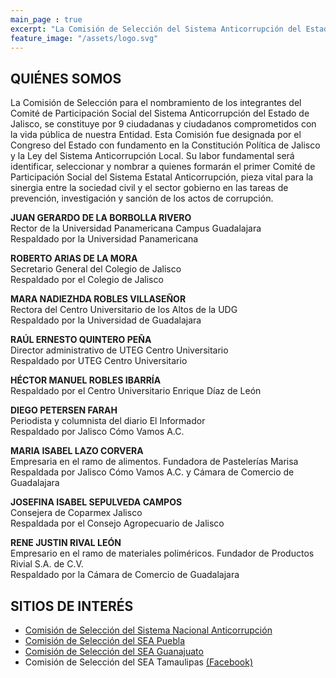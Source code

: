 ```yaml
---
main_page : true
excerpt: "La Comisión de Selección del Sistema Anticorrupción del Estado de Jalisco es..."
feature_image: "/assets/logo.svg"
---
```


## QUIÉNES SOMOS  

La Comisión de Selección para el nombramiento de los integrantes del Comité de Participación Social del Sistema Anticorrupción del Estado de Jalisco, se constituye por 9 ciudadanas y ciudadanos comprometidos con la vida pública de nuestra Entidad. Esta Comisión fue designada por el Congreso del Estado con fundamento en la Constitución Política de Jalisco y la Ley del Sistema Anticorrupción Local. Su labor fundamental será identificar, seleccionar y nombrar a quienes formarán el primer Comité de Participación Social del Sistema Estatal Anticorrupción, pieza vital para la sinergia entre la sociedad civil y el sector gobierno en las tareas de prevención, investigación y sanción de los actos de corrupción.  


<b>JUAN GERARDO DE LA BORBOLLA RIVERO</b>  
Rector de la Universidad Panamericana Campus Guadalajara  
Respaldado por la Universidad Panamericana

<b>ROBERTO ARIAS DE LA MORA</b>  
Secretario General del Colegio de Jalisco  
Respaldado por el Colegio de Jalisco

<b>MARA NADIEZHDA ROBLES VILLASEÑOR</b>  
Rectora del Centro Universitario de los Altos de la UDG  
Respaldado por la Universidad de Guadalajara

<b>RAÚL ERNESTO QUINTERO PEÑA</b>  
Director administrativo de UTEG Centro Universitario  
Respaldado por UTEG Centro Universitario

<b>HÉCTOR MANUEL ROBLES IBARRÍA</b>  
Respaldado por el Centro Universitario Enrique Díaz de León

<b>DIEGO PETERSEN FARAH</b>  
Periodista y columnista del diario El Informador  
Respaldado por Jalisco Cómo Vamos A.C.

<b>MARIA ISABEL LAZO CORVERA</b>  
Empresaria en el ramo de alimentos. Fundadora de Pastelerías Marisa  
Respaldada por Jalisco Cómo Vamos A.C. y Cámara de Comercio de Guadalajara

<b>JOSEFINA ISABEL SEPULVEDA CAMPOS</b>  
Consejera de Coparmex Jalisco  
Respaldada por el Consejo Agropecuario de Jalisco

<b>RENE JUSTIN RIVAL LEÓN</b>  
Empresario en el ramo de materiales poliméricos. Fundador de Productos Rivial S.A. de C.V.  
Respaldado por la Cámara de Comercio de Guadalajara


## SITIOS DE INTERÉS

- [Comisión de Selección del Sistema Nacional Anticorrupción](http://comisionsna.mx/)
- [Comisión de Selección del SEA Puebla](http://comisionseapuebla.org/)
- [Comisión de Selección del SEA Guanajuato](http://comisiondeselecciongto.org/)
- Comisión de Selección del SEA Tamaulipas [(Facebook)](https://www.facebook.com/csseatamaulipas)



          
